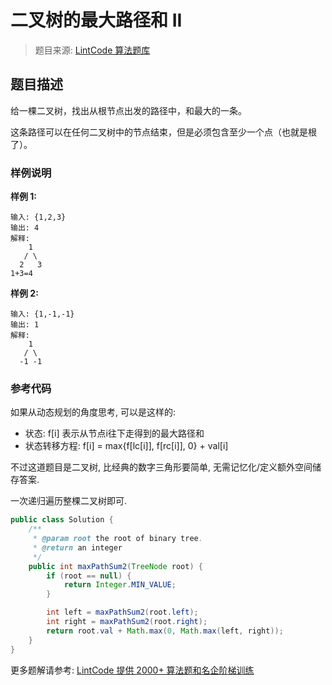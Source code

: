# 二叉树的最大路径和 II
 > 题目来源: [LintCode 算法题库](https://www.lintcode.com/problem/binary-tree-maximum-path-sum-ii/?utm_source=sc-github-wzz)
 ## 题目描述
 给一棵二叉树，找出从根节点出发的路径中，和最大的一条。

这条路径可以在任何二叉树中的节点结束，但是必须包含至少一个点（也就是根了）。

 ### 样例说明
 **样例 1:**

```
输入: {1,2,3}
输出: 4
解释: 
    1
   / \
  2   3
1+3=4
```

**样例 2:**

```
输入: {1,-1,-1}
输出: 1
解释:
    1
   / \
  -1 -1 
```
 ### 参考代码
 如果从动态规划的角度思考, 可以是这样的:

- 状态: f[i] 表示从节点i往下走得到的最大路径和
- 状态转移方程: f[i] = max{f[lc[i]], f[rc[i]], 0} + val[i]

不过这道题目是二叉树, 比经典的数字三角形要简单, 无需记忆化/定义额外空间储存答案.

一次递归遍历整棵二叉树即可.
```java
public class Solution {
    /**
     * @param root the root of binary tree.
     * @return an integer
     */
    public int maxPathSum2(TreeNode root) {
        if (root == null) {
            return Integer.MIN_VALUE;
        }

        int left = maxPathSum2(root.left);
        int right = maxPathSum2(root.right);
        return root.val + Math.max(0, Math.max(left, right));
    }
}
```
 更多题解请参考: [LintCode 提供 2000+ 算法题和名企阶梯训练](https://www.lintcode.com/problem/?utm_source=sc-github-wzz)